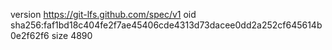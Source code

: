 version https://git-lfs.github.com/spec/v1
oid sha256:faf1bd18c404fe2f7ae45406cde4313d73dacee0dd2a252cf645614b0e2f62f6
size 4890
